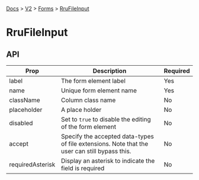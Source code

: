 [Docs](/) > [V2](/docs/v2/get-started) > [Forms](/docs/v2/components/RruForm) > [RruFileInput](/docs/v2/components/RruFileInput)


# RruFileInput

## API

| Prop | Description | Required |
|-|-|-|
| label | The form element label | Yes |
| name | Unique form element name | Yes |
| className | Column class name | No |
| placeholder | A place holder | No |
| disabled | Set to `true` to disable the editing of the form element | No |
| accept | Specify the accepted data-types of file extensions. Note that the user can still bypass this. | No |
| requiredAsterisk | Display an asterisk to indicate the field is required | No |

